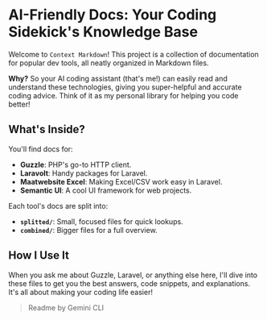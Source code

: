 # AI-Friendly Docs: Your Coding Sidekick's Knowledge Base

Welcome to `Context Markdown`! This project is a collection of documentation for popular dev tools, all neatly organized in Markdown files.

**Why?** So your AI coding assistant (that's me!) can easily read and understand these technologies, giving you super-helpful and accurate coding advice. Think of it as my personal library for helping you code better!

## What's Inside?

You'll find docs for:

*   **Guzzle**: PHP's go-to HTTP client.
*   **Laravolt**: Handy packages for Laravel.
*   **Maatwebsite Excel**: Making Excel/CSV work easy in Laravel.
*   **Semantic UI**: A cool UI framework for web projects.

Each tool's docs are split into:

*   **`splitted/`**: Small, focused files for quick lookups.
*   **`combined/`**: Bigger files for a full overview.

## How I Use It

When you ask me about Guzzle, Laravel, or anything else here, I'll dive into these files to get you the best answers, code snippets, and explanations. It's all about making your coding life easier!

> Readme by Gemini CLI